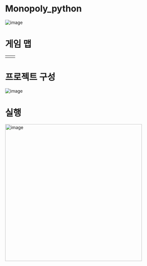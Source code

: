 # Monopoly_python

![image](https://user-images.githubusercontent.com/75960352/231045723-922c774c-26bb-4ff1-acde-0f43da4e361f.png)

# 게임 맵


 
 <table>
  <tr>
    <td><img alt="" src="https://user-images.githubusercontent.com/75960352/231046396-9b10fc15-81e9-4748-8254-7694f5c9840b.png" /></td>
      <td><img alt="" src="https://user-images.githubusercontent.com/75960352/231045897-3a9272a1-3e52-45ff-b7cd-0f7200eb9ffd.png" /></td>
  <tr>
</table>


# 프로젝트 구성 

![image](https://user-images.githubusercontent.com/75960352/231046021-017dffbb-9ce6-45f4-b54a-5fe31c98bb7e.png)

# 실행 
<img width="440" alt="image" src="https://user-images.githubusercontent.com/75960352/231046197-80eb3b82-cfda-457a-88e4-2cdf4afd7738.png">
